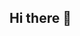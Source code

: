 ## Hi there 👋

<!--
**JesseFliert/jessefliert** is a ✨ _special_ ✨ repository because its `README.md` (this file) appears on your GitHub profile.

Here are some ideas to get you started:

- 🔭 I’m currently working on developing my career
- 🌱 I’m currently learning Sentiment Analysis using OpenAI's API
- 👯 I’m looking to collaborate on Machine Learning Projects
- 🤔 I’m looking for help with Python...
- 💬 Ask me about Consulting, Finance & Management related concepts
- 📫 How to reach me: message me
- 😄 Pronouns: he/him
- ⚡ Fun fact: I was attacked by a monkey in China
-->
